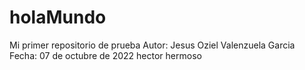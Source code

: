 # holaMundo
Mi primer repositorio de prueba
Autor: Jesus Oziel Valenzuela Garcia
Fecha: 07 de octubre de 2022
hector hermoso

